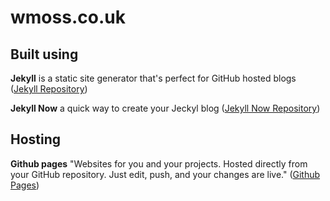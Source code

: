 # wmoss.co.uk

## Built using

**Jekyll** is a static site generator that's perfect for GitHub hosted blogs ([Jekyll Repository](https://github.com/jekyll/jekyll))

**Jekyll Now** a quick way to create your Jeckyl blog ([Jekyll Now Repository](https://github.com/barryclark/jekyll-now))

## Hosting

**Github pages** "Websites for you and your projects. Hosted directly from your GitHub repository. Just edit, push, and your changes are live." ([Github Pages](https://pages.github.com/))
